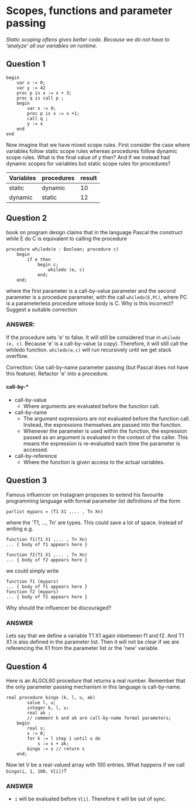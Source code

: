 # Scopes, functions and parameter passing

*Static scoping oftens gives better code. Because we do not have to 'analyze' all our variables on runtime.*

## Question 1
```
begin
    var x := 0;
    var y := 42
    proc p is x := x + 3;
    proc q is call p ;
    begin
        var x := 9;
        proc p is x := x +1;
        call q ;
        y := x
    end
end
```

Now imagine that we have mixed scope rules. First consider the case where variables follow
static scope rules whereas procedures follow dynamic scope rules. What is the final value
of y then? And if we instead had dynamic scopes for variables but static scope rules for
procedures?

| Variables | procedures | result
|---------- | ------------| --------
|   static  |    dynamic  |    10
|  dynamic  |     static  |    12


## Question 2 
book on program design claims that in the language Pascal the construct while E do C
is equivalent to calling the procedure

```
procedure whiledo(e : Boolean; procedure c)
    begin
        if e then
            begin c;
                whiledo (e, c)
            end;
    end;
```

where the first parameter is a call-by-value parameter and the second parameter is a
procedure parameter, with the call `whiledo(E,PC)`, where PC is a parameterless procedure
whose body is C.
Why is this incorrect? Suggest a suitable correction

### ANSWER: 
If the procedure sets 'e' to false. It will still be considered true in `whiledo (e, c)`. 
Because 'e' is a call-by-value (a copy). Therefore, it will still call the whiledo function.
`whiledo(e,c)` will run recursively until we get stack overflow.

Correction:
Use call-by-name parameter passing (but Pascal does not have this feature).
Refactor 'e' into a procedure.

#### call-by-*
* call-by-value
    * Where arguments are evaluated before the function call.
* call-by-name
    * The argument expressions are not evaluated before the function call. Instead, the expressions themselves are passed into the function.
    * Whenever the parameter is used within the function, the expression passed as an argument is evaluated in the context of the caller. This means the expression is re-evaluated each time the parameter is accessed.
* call-by-reference
    * Where the function is given access to the actual variables.

## Question 3 
Famous influencer on Instagram proposes to extend his favourite programming language
with formal parameter list definitions of the form

```
parlist mypars = (T1 X1 ,... , Tn Xn)
```

where the 'T1, ..., Tn' are types.
This could save a lot of space. Instead of writing e.g.

```
function f1(T1 X1 ,... , Tn Xn)
... { body of f1 appears here }

function f2(T1 X1 ,... , Tn Xn)
... { body of f2 appears here }
```

we could simply write

```
function f1 (mypars)
... { body of f1 appears here }
function f2 (mypars)
... { body of f2 appears here }
```

Why should the influencer be discouraged?

### ANSWER
Lets say that we define a variable T1 X1 again inbetween f1 and f2. And T1 X1 is also defined in the parameter list.
Then it will not be clear if we are referencing the X1 from the parameter list or the 'new' variable.

## Question 4
Here is an ALGOL60 procedure that returns a real number. Remember that the only parameter passing mechanism in this language is call-by-name.

```
real procedure bingo (k, l, u, ak)
        value l, u;
        integer k, l, u;
        real ak ;
        // comment k and ak are call-by-name formal parameters;
    begin
        real s;
        s := 0;
        for k := l step 1 until u do
            s := s + ak;
        bingo := s // return s
    end;
```

Now let V be a real-valued array with 100 entries.
What happens if we call `bingo(i, 1, 100, V[i])`?

### ANSWER
* `i` will be evaluated before `V[i]`. Therefore it will be out of sync.